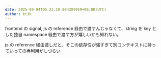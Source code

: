 ```yaml
---
date: 2025-09-04T05:23:10.004389959+00:00[UTC]
author: kt3k
---
```

frontend の signal, js の reference 経由で渡すんじゃなくて、string を key とした独自 namespace 経由で渡す方が嬉しいかも知れない。

js の reference 経由渡しだと、そこの依存性が強すぎて別コンテキストに持っていっての再利用がしづらい
